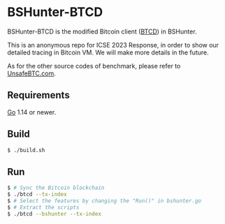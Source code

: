 BSHunter-BTCD
====

BSHunter-BTCD is the modified Bitcoin client ([BTCD](https://github.com/btcsuite/btcd)) in BSHunter.

This is an anonymous repo for ICSE 2023 Response, in order to show our detailed tracing in Bitcoin VM. We will make more details in the future.

As for the other source codes of benchmark, please refer to [UnsafeBTC.com](https://unsafebtc.com/#/app/sourcecode).

## Requirements

[Go](http://golang.org) 1.14 or newer.

## Build

```bash
$ ./build.sh
```

## Run

```bash
$ # Sync the Bitcoin blockchain
$ ./btcd --tx-index
$ # Select the features by changing the "Run()" in bshunter.go
$ # Extract the scripts
$ ./btcd --bshunter --tx-index
```
